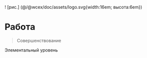 <!--DESC: {icon:{name:"explore"},id:7} -->

! [рис.] (@/@wcex/doc/assets/logo.svg{width:16em; высота:6em})
# Работа
> Совершенствование

Элементальный уровень